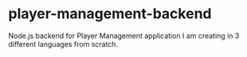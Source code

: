 # player-management-backend
Node.js backend for Player Management application I am creating in 3 different languages from scratch. 

